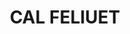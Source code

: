 ---
layout: test
title:  "CAL FELIUET"
coordinates:
  - group1:
    - [1.444021672033456, 42.35598939972423]
    - [1.44404162793558, 42.356069779761739]
    - [1.44407374403051, 42.356067712277905]
    - [1.444141072499865, 42.356074884659165]
    - [1.444187960607309, 42.356089707048042]
    - [1.444198477705501, 42.356051046914068]
    - [1.444237633809616, 42.356014444409482]
    - [1.44424643960675, 42.355999543452633]
    - [1.444165943958004, 42.355978840894934]
    - [1.4441102809894, 42.35597766815831]
    - [1.444021672033456, 42.35598939972423]
---